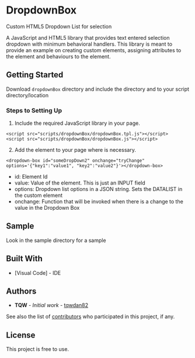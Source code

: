 # DropdownBox
Custom HTML5 Dropdown List for selection

A JavaScript and HTML5 library that provides text entered selection dropdown with minimum behavioral handlers. This library is meant to provide an example on creating custom elements, assigning attributes to the element and behaviours to the element.

## Getting Started

Download ```dropdownBox``` directory and include the directory and to your script directory/location

### Steps to Setting Up
1. Include the required JavaScript library in your page.
```
<script src="scripts/dropdownBox/dropdownBox.tpl.js"></script>
<script src="scripts/dropdownBox/dropdownBox.js"></script>
```

2. Add the element to your page where is necessary.
```
<dropdown-box id="someDropDown2" onchange="tryChange" options='{"key1":"value1", "key2":"value2"}'></dropdown-box>
```
- id: Element Id
- value: Value of the element. This is just an INPUT field
- options: Dropdown list options in a JSON string. Sets the DATALIST in the custom element
- onchange: Function that will be invoked when there is a change to the value in the Dropdown Box

## Sample
Look in the sample directory for a sample

## Built With

* [Visual Code] - IDE

## Authors

* **TQW** - *Initial work* - [tqwdan82](https://github.com/tqwdan82)

See also the list of [contributors](https://github.com/your/project/contributors) who participated in this project, if any.

## License

This project is free to use.
